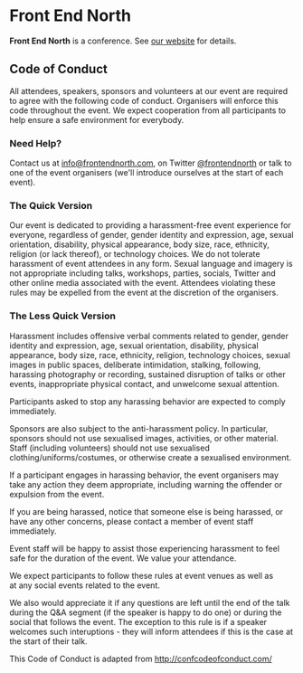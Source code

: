 # Front End North

**Front End North** is a conference. See [our website](https://frontendnorth.com) for details.

## Code of Conduct

All attendees, speakers, sponsors and volunteers at our event are required to agree with the following code of conduct. Organisers will enforce this code throughout the event. We expect cooperation from all participants to help ensure a safe environment for everybody.

### Need Help?

Contact us at info@frontendnorth.com, on Twitter [@frontendnorth](https://twitter.com/frontendnorth) or talk to one of the event organisers (we'll introduce ourselves at the start of each event).

### The Quick Version

Our event is dedicated to providing a harassment-free event experience for everyone, regardless of gender, gender identity and expression, age, sexual orientation, disability, physical appearance, body size, race, ethnicity, religion (or lack thereof), or technology choices. We do not tolerate harassment of event attendees in any form. Sexual language and imagery is not appropriate including talks, workshops, parties, socials, Twitter and other online media associated with the event. Attendees violating these rules may be expelled from the event at the discretion of the organisers.

### The Less Quick Version

Harassment includes offensive verbal comments related to gender, gender identity and expression, age, sexual orientation, disability, physical appearance, body size, race, ethnicity, religion, technology choices, sexual images in public spaces, deliberate intimidation, stalking, following, harassing photography or recording, sustained disruption of talks or other events, inappropriate physical contact, and unwelcome sexual attention.

Participants asked to stop any harassing behavior are expected to comply immediately.

Sponsors are also subject to the anti-harassment policy. In particular, sponsors should not use sexualised images, activities, or other material. Staff (including volunteers) should not use sexualised clothing/uniforms/costumes, or otherwise create a sexualised environment.

If a participant engages in harassing behavior, the event organisers may take any action they deem appropriate, including warning the offender or expulsion from the event.

If you are being harassed, notice that someone else is being harassed, or have any other concerns, please contact a member of event staff immediately.

Event staff will be happy to assist those experiencing harassment to feel safe for the duration of the event. We value your attendance.

We expect participants to follow these rules at event venues as well as at any social events related to the event.

We also would appreciate it if any questions are left until the end of the talk during the Q&A segment (if the speaker is happy to do one) or during the social that follows the event. The exception to this rule is if a speaker welcomes such interuptions - they will inform attendees if this is the case at the start of their talk.

This Code of Conduct is adapted from http://confcodeofconduct.com/
